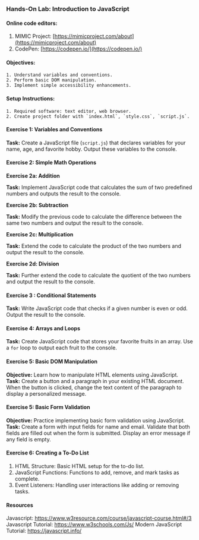 ### Hands-On Lab: Introduction to JavaScript

####  Online code editors:
1. MIMIC Project: [https://mimicproject.com/about](https://mimicproject.com/about)
2. CodePen: [https://codepen.io/](https://codepen.io/)

#### Objectives:
    1. Understand variables and conventions.
    2. Perform basic DOM manipulation.
    3. Implement simple accessibility enhancements.
#### Setup Instructions:
    1. Required software: text editor, web browser.
    2. Create project folder with `index.html`, `style.css`, `script.js`.

#### Exercise 1: Variables and Conventions

**Task:** Create a JavaScript file (`script.js`) that declares variables for your name, age, and favorite hobby. Output these variables to the console.

#### Exercise 2: Simple Math Operations

**Exercise 2a: Addition**

**Task:** Implement JavaScript code that calculates the sum of two predefined numbers and outputs the result to the console.

 **Exercise 2b: Subtraction**

**Task:** Modify the previous code to calculate the difference between the same two numbers and output the result to the console.

**Exercise 2c: Multiplication**

**Task:** Extend the code to calculate the product of the two numbers and output the result to the console.

**Exercise 2d: Division**

**Task:** Further extend the code to calculate the quotient of the two numbers and output the result to the console.

#### Exercise 3 : Conditional Statements
**Task:** Write JavaScript code that checks if a given number is even or odd. Output the result to the console.

#### Exercise 4: Arrays and Loops

**Task:** Create JavaScript code that stores your favorite fruits in an array. Use a `for` loop to output each fruit to the console.

#### Exercise 5: Basic DOM Manipulation

 **Objective:** Learn how to manipulate HTML elements using JavaScript.
 **Task:** Create a button and a paragraph in your existing HTML document. When the button is clicked, change the text content of the paragraph to display a personalized message.

#### Exercise 5: Basic Form Validation

**Objective:** Practice implementing basic form validation using JavaScript.
**Task:** Create a form with input fields for name and email. Validate that both fields are filled out when the form is submitted. Display an error message if any field is empty.

#### Exercise 6: Creating a To-Do List

1. HTML Structure: Basic HTML setup for the to-do list.
2. JavaScript Functions: Functions to add, remove, and mark tasks as complete.
3. Event Listeners: Handling user interactions like adding or removing tasks.

#### Resources

Javascript: https://www.w3resource.com/course/javascript-course.html#/3
Javascript Tutorial: https://www.w3schools.com/Js/
Modern JavaScript Tutorial: https://javascript.info/


